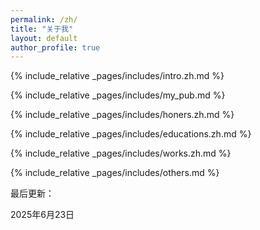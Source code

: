 ```yaml
---
permalink: /zh/
title: "关于我"
layout: default
author_profile: true
---
```


<span class='anchor' id='about-me'></span>

{% include_relative _pages/includes/intro.zh.md %}

{% include_relative _pages/includes/my_pub.md %}

{% include_relative _pages/includes/honers.zh.md %}

{% include_relative _pages/includes/educations.zh.md %}

{% include_relative _pages/includes/works.zh.md %}

{% include_relative _pages/includes/others.md %}

最后更新：

2025年6月23日 